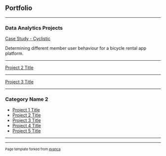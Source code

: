## Portfolio

---
### Data Analytics Projects

[Case Study - Cyclistic](https://github.com/victortoh95/googleDataAnalytics/blob/d92cea694eacefa86b858ffc80d4b005d1a4fa1d/Google%20Data%20Analytics%20Certificate%20-%20Case%20Study%201.ipynb)

Determining different member user behaviour for a bicycle rental app platform.

---
[Project 2 Title](/pdf/sample_presentation.pdf)


---
[Project 3 Title](http://example.com/)


---

### Category Name 2

- [Project 1 Title](http://example.com/)
- [Project 2 Title](http://example.com/)
- [Project 3 Title](http://example.com/)
- [Project 4 Title](http://example.com/)
- [Project 5 Title](http://example.com/)

---




---
<p style="font-size:11px">Page template forked from <a href="https://github.com/evanca/quick-portfolio">evanca</a></p>
<!-- Remove above link if you don't want to attibute -->
